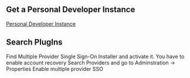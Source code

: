 ## Get a Personal Developer Instance

[Personal Developer Instance](https://developer.servicenow.com/)

## Search PlugIns

Find Multiple Provider Single Sign-On Installer and activate it.  You have to enable account recovery
Search Providers and go to Adminstration -> Properties
Enable multiple provider SSO

